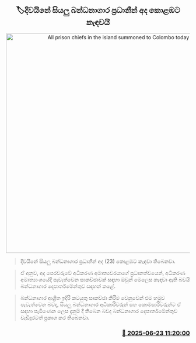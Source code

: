 <p align='center'><b><h2 align='center' title='All prison chiefs in the island summoned to Colombo today'>🏷දිවයිනේ සියලු බන්ධනාගාර ප්‍රධානීන් අද කොළඹට කැඳවයි</h2></b></p>
<p align='center'><img src='https://helakuru.sgp1.cdn.digitaloceanspaces.com/esana/images/lib/prison-department-archived.jpg' width='600' alt='All prison chiefs in the island summoned to Colombo today'></p>

> දිවයිනේ සියලු බන්ධනාගාර ප්‍රධානීන් අද (23) කොළඹට කැඳවා තිබෙනවා.

> ඒ අනුව, අද පෙරවරුවේ අධිකරණ අමාත්‍යවරයාගේ ප්‍රධානත්වයෙන්, අධිකරණ අමාත්‍යාංශයේදී පැවැත්වෙන සාකච්ඡාවක් සඳහා ඔවුන් මෙලෙස කැඳවා ඇති බවයි බන්ධනාගාර දෙපාර්තමේන්තුව සඳහන් කළේ.

> බන්ධනාගාර ආශ්‍රිත ඉදිරි කටයුතු සාකච්ඡා කිරීම වෙනුවෙන් එම හමුව පැවැත්වෙන බවද, සියලු බන්ධනාගාර අධිකාරිවරුන් සහ කොමසාරිවරුන්ට ඒ සඳහා පැමිණෙන ලෙස දැනුම් දී තිබෙන බවද බන්ධනාගාර දෙපාර්තමේන්තුව වැඩිදුරටත් ප්‍රකාශ කර තිබෙනවා.



<h3 align='right'><a href='https://www.helakuru.lk/esana/p/111248/'>📅 2025-06-23 11:20:00</a></h3>
